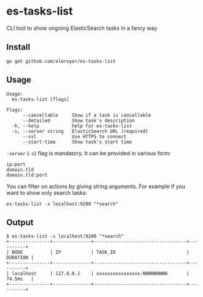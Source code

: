 # es-tasks-list

CLI tool to show ongoing ElasticSearch tasks in a fancy way

## Install

```
go get github.com/aleroyer/es-tasks-list
```

## Usage

```
Usage:
  es-tasks-list [flags]

Flags:
      --cancellable     Show if a task is cancellable
      --detailed        Show task's description
  -h, --help            help for es-tasks-list
  -s, --server string   ElasticSearch URL (required)
      --ssl             Use HTTPS to connect
      --start-time      Show task's start time
```

`-server` (`-s`) flag is mandatory. It can be provided in various form:
```
ip:port
domain.tld
domain.tld:port
```

You can filter on actions by giving string arguments. For example if you want to show only search tasks:
```
es-tasks-list -s localhost:9200 "*search"
```

## Output

```
$ es-tasks-list -s localhost:9200 "*search"
+---------------+--------------+----------------------------------+----------+
| NODE          | IP           | TASK_ID                          | DURATION |
+---------------+--------------+----------------------------------+----------+
| localhost     | 127.0.0.1    | xxxxxxxxxxxxxxxx:NNNNNNNNN       | 74.5ms   |
+---------------+--------------+----------------------------------+----------+
```

